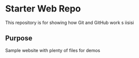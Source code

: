 
# Starter Web Repo

This repository is for showing how Git and GitHub work
s iisisi
## Purpose

Sample website with plenty of files for demos
